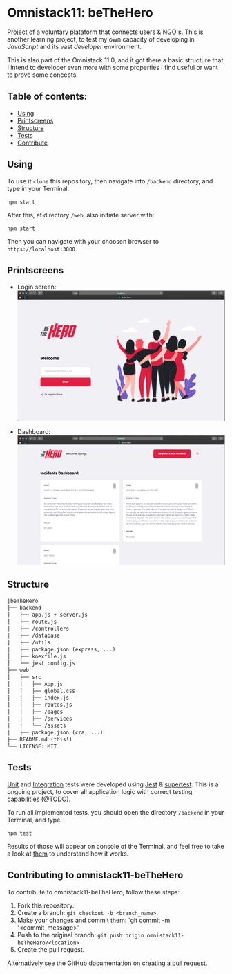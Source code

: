 # Omnistack11: beTheHero

Project of a voluntary plataform that connects users & NGO's. This is another learning project, to test my own capacity of developing in *JavaScript* and its vast _developer_ environment. 

This is also part of the Omnistack 11.0, and it got there a basic structure that I intend to developer even more with some properties I find useful or want to prove some concepts.

## Table of contents:
- [Using](#using)
- [Printscreens](#printscreens)
- [Structure](#structure)
- [Tests](#tests)
- [Contribute](#using)


## Using

To use it `clone` this repository, then navigate into `/backend` directory, and type in your Terminal:
```
npm start
```
After this, at directory `/web`, also initiate server with:
```
npm start
```
Then you can navigate with your choosen browser to `https://localhost:3000` 

## Printscreens
- Login screen:
![Login screen](./assets/images/beTheHero-login.png)

- Dashboard:
![Dashboard of Incidents](assets/images/beTheHero-dashboard.png)
## Structure

```shell
|beTheHero
├── backend
│   ├── app.js + server.js
│   ├── route.js
│   ├── /controllers
│   ├── /database
│   ├── /utils
│   ├── package.json (express, ...)
│   ├── knexfile.js
│   └── jest.config.js
├── web
│   ├── src
│   │   ├── App.js
│   │   ├── global.css
│   │   ├── index.js
│   │   ├── routes.js
│   │   ├── /pages
│   │   ├── /services
│   │   └── /assets
│   ├── package.json (cra, ...)
├── README.md (this!)
└── LICENSE: MIT
```
## Tests

[Unit](/backend/tests/unit) and [Integration](/backend/tests/integration) tests were developed using [Jest](https://jestjs.io/docs/) & [supertest](https://github.com/visionmedia/supertest#readme). This is a ongoing project, to cover all application logic with correct testing capabilities (@TODO).

To run all implemented tests, you should open the directory `/backend` in your Terminal, and type:
```
npm test
```
Results of those will appear on console of the Terminal, and feel free to take a look at [them](/backend/tests) to understand how it works.

## Contributing to omnistack11-beTheHero

To contribute to omnistack11-beTheHero, follow these steps:

1. Fork this repository.
2. Create a branch: `git checkout -b <branch_name>`. 
3. Make your changes and commit them: `git commit -m '<commit_message>'
4. Push to the original branch: `git push origin omnistack11-beTheHero/<location>`
5. Create the pull request.

Alternatively see the GitHub documentation on [creating a pull request](https://help.github.com/en/github/collaborating-with-issues-and-pull-requests/creating-a-pull-request).
